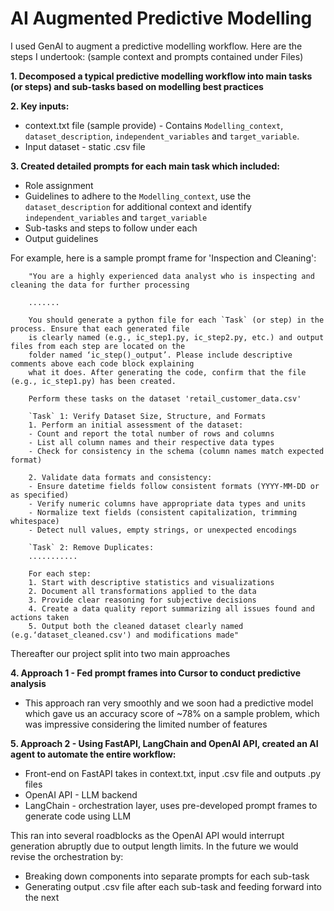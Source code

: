 # AI Augmented Predictive Modelling
I used GenAI to augment a predictive modelling workflow. Here are the steps I undertook: (sample context and prompts contained under Files)

**1. Decomposed a typical predictive modelling workflow into main tasks (or steps) and sub-tasks based on modelling best practices**

**2. Key inputs:**
  - context.txt file (sample provide) - Contains `Modelling_context`, `dataset_description`, `independent_variables` and `target_variable`.
  - Input dataset - static .csv file

**3. Created detailed prompts for each main task which included:**
  - Role assignment
  - Guidelines to adhere to the `Modelling_context`, use the `dataset_description` for additional context and identify `independent_variables` and `target_variable`
  - Sub-tasks and steps to follow under each
  - Output guidelines

For example, here is a sample prompt frame for 'Inspection and Cleaning':

        "You are a highly experienced data analyst who is inspecting and cleaning the data for further processing
        
        .......
        
        You should generate a python file for each `Task` (or step) in the process. Ensure that each generated file
        is clearly named (e.g., ic_step1.py, ic_step2.py, etc.) and output files from each step are located on the
        folder named ‘ic_step()_output’. Please include descriptive comments above each code block explaining
        what it does. After generating the code, confirm that the file (e.g., ic_step1.py) has been created.
        
        Perform these tasks on the dataset 'retail_customer_data.csv'
        
        `Task` 1: Verify Dataset Size, Structure, and Formats
        1. Perform an initial assessment of the dataset:
        - Count and report the total number of rows and columns
        - List all column names and their respective data types
        - Check for consistency in the schema (column names match expected format)
        
        2. Validate data formats and consistency:
        - Ensure datetime fields follow consistent formats (YYYY-MM-DD or as specified)
        - Verify numeric columns have appropriate data types and units
        - Normalize text fields (consistent capitalization, trimming whitespace)
        - Detect null values, empty strings, or unexpected encodings

        `Task` 2: Remove Duplicates:
        ...........
        
        For each step:
        1. Start with descriptive statistics and visualizations
        2. Document all transformations applied to the data
        3. Provide clear reasoning for subjective decisions
        4. Create a data quality report summarizing all issues found and actions taken
        5. Output both the cleaned dataset clearly named (e.g.‘dataset_cleaned.csv') and modifications made"

Thereafter our project split into two main approaches

**4. Approach 1 - Fed prompt frames into Cursor to conduct predictive analysis**
 - This approach ran very smoothly and we soon had a predictive model which gave us an accuracy score of ~78% on a sample problem, which was impressive considering the limited number of features

**5. Approach 2 - Using FastAPI, LangChain and OpenAI API, created an AI agent to automate the entire workflow:**
 - Front-end on FastAPI takes in context.txt, input .csv file and outputs .py files
 - OpenAI API - LLM backend
 - LangChain - orchestration layer, uses pre-developed prompt frames to generate code using LLM

This ran into several roadblocks as the OpenAI API would interrupt generation abruptly due to output length limits. In the future we would revise the orchestration by:
 - Breaking down components into separate prompts for each sub-task
 - Generating output .csv file after each sub-task and feeding forward into the next
